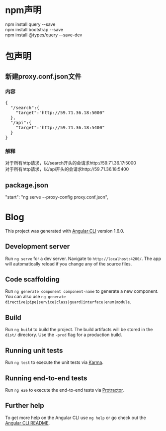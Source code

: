 # npm声明
npm install query --save<br/>
npm install bootstrap --save<br/>
npm install @types/query --save-dev<br/>

# 包声明

## 新建proxy.conf.json文件

### 内容
<pre>
{
  "/search":{
    "target":"http://59.71.36.18:5000"
  },
  "/api":{
    "target":"http://59.71.36.18:5400"
  }
}
</pre>

### 解释
对于所有http请求，以/search开头的会请求http://59.71.36.17:5000<br/>
对于所有http请求，以/api开头的会请求http://59.71.36.18:5400

## package.json
"start": "ng serve --proxy-config proxy.conf.json",


# Blog

This project was generated with [Angular CLI](https://github.com/angular/angular-cli) version 1.6.0.

## Development server

Run `ng serve` for a dev server. Navigate to `http://localhost:4200/`. The app will automatically reload if you change any of the source files.

## Code scaffolding

Run `ng generate component component-name` to generate a new component. You can also use `ng generate directive|pipe|service|class|guard|interface|enum|module`.

## Build

Run `ng build` to build the project. The build artifacts will be stored in the `dist/` directory. Use the `-prod` flag for a production build.

## Running unit tests

Run `ng test` to execute the unit tests via [Karma](https://karma-runner.github.io).

## Running end-to-end tests

Run `ng e2e` to execute the end-to-end tests via [Protractor](http://www.protractortest.org/).

## Further help

To get more help on the Angular CLI use `ng help` or go check out the [Angular CLI README](https://github.com/angular/angular-cli/blob/master/README.md).
